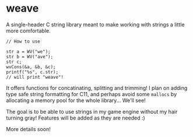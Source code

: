 # weave
A single-header C string library meant to make working with strings a little more comfortable.

```
// How to use

str a = WV("we");
str b = WV("ave");
str c;
wvCons(&a, &b, &c);
printf("%s", c.str);
// will print "weave"!

```

It offers functions for concatinating, splitting and trimming! 
I plan on adding type safe string formatting for C11, and perhaps avoid some ```mallocs``` by allocating a memory pool for the whole library... We'll see!

The goal is to be able to use strings in my game engine without my hair turning gray! Features will be added as they are needed :)


More details soon!
